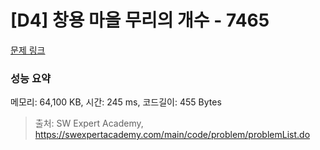 # [D4] 창용 마을 무리의 개수 - 7465 

[문제 링크](https://swexpertacademy.com/main/code/problem/problemDetail.do?contestProbId=AWngfZVa9XwDFAQU) 

### 성능 요약

메모리: 64,100 KB, 시간: 245 ms, 코드길이: 455 Bytes



> 출처: SW Expert Academy, https://swexpertacademy.com/main/code/problem/problemList.do